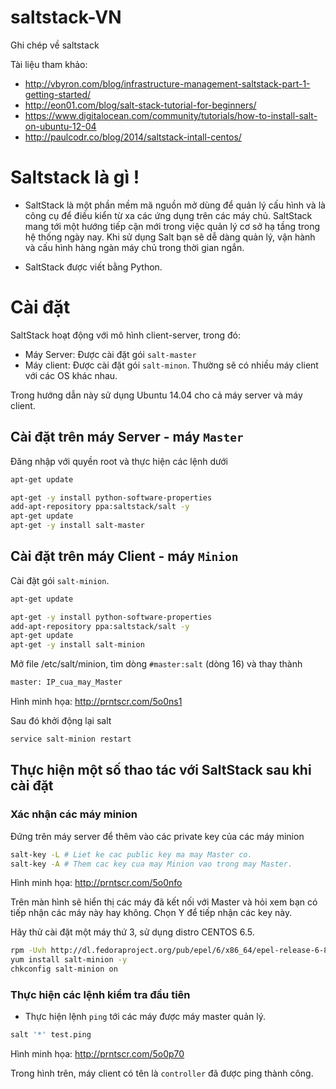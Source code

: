 saltstack-VN
============

Ghi chép về saltstack

Tài liệu tham khảo:

* http://vbyron.com/blog/infrastructure-management-saltstack-part-1-getting-started/
* http://eon01.com/blog/salt-stack-tutorial-for-beginners/
* https://www.digitalocean.com/community/tutorials/how-to-install-salt-on-ubuntu-12-04
* http://paulcodr.co/blog/2014/saltstack-intall-centos/


# Saltstack là gì !

- SaltStack là một phần mềm mã nguồn mở dùng để quản lý cấu hình và là công cụ để điều kiển từ xa các ứng dụng trên các máy chủ. SaltStack mang tới một hướng tiếp cận mới trong việc quản lý cơ sở hạ tầng trong hệ thống ngày nay. Khi sử dụng Salt bạn sẽ dễ dàng quản lý, vận hành và cấu hình hàng ngàn máy chủ trong thời gian ngắn. 

- SaltStack được viết bằng Python.


# Cài đặt 

SaltStack hoạt động với mô hình client-server, trong đó:
* Máy Server: Được cài đặt gói `salt-master`
* Máy client: Được cài đặt gói `salt-minon`. Thường sẽ có nhiều máy client với các OS khác nhau.

Trong hướng dẫn này sử dụng Ubuntu 14.04 cho cả máy server và máy client.

## Cài đặt trên máy Server - máy `Master`

Đăng nhập với quyền root và thực hiện các lệnh dưới

```sh
apt-get update

apt-get -y install python-software-properties
add-apt-repository ppa:saltstack/salt -y
apt-get update
apt-get -y install salt-master
```

## Cài đặt trên máy Client - máy `Minion`

Cài đặt gói `salt-minion`. 
```sh
apt-get update

apt-get -y install python-software-properties
add-apt-repository ppa:saltstack/salt -y
apt-get update
apt-get -y install salt-minion
```

Mở file /etc/salt/minion, tìm dòng `#master:salt` (dòng 16) và thay thành 

```sh
master: IP_cua_may_Master
```

Hình minh họa: http://prntscr.com/5o0ns1

Sau đó khởi động lại salt
```sh
service salt-minion restart
```

## Thực hiện một số thao tác với SaltStack sau khi cài đặt
### Xác nhận các máy minion 
Đứng trên máy server để thêm vào các private key của các máy minion

```sh
salt-key -L # Liet ke cac public key ma may Master co.
salt-key -A # Them cac key cua may Minion vao trong may Master.
```
Hình minh họa: http://prntscr.com/5o0nfo

Trên màn hình sẽ hiển thị các máy đã kết nối với Master và hỏi xem bạn có tiếp nhận các máy này hay không. Chọn Y để tiếp nhận các key này.

Hãy thử cài đặt một máy thứ 3, sử dụng distro CENTOS 6.5.
```sh
rpm -Uvh http://dl.fedoraproject.org/pub/epel/6/x86_64/epel-release-6-8.noarch.rpm
yum install salt-minion -y
chkconfig salt-minion on
```
### Thực hiện các lệnh kiểm tra đầu tiên

- Thực hiện lệnh `ping` tới các máy được máy master quản lý.

```sh
salt '*' test.ping
```

Hình minh họa: http://prntscr.com/5o0p70

Trong hình trên, máy client có tên là `controller` đã được ping thành công.


